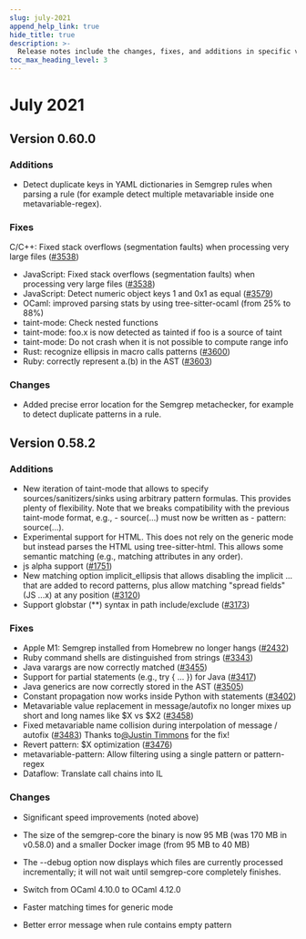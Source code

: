 ```yaml
---
slug: july-2021
append_help_link: true
hide_title: true
description: >-
  Release notes include the changes, fixes, and additions in specific versions of Semgrep.
toc_max_heading_level: 3
---
```


# July 2021

## Version 0.60.0

### Additions

- Detect duplicate keys in YAML dictionaries in Semgrep rules when parsing a rule (for example detect multiple metavariable inside one metavariable-regex).

### Fixes

C/C++: Fixed stack overflows (segmentation faults) when processing very large files ([#3538](https://github.com/semgrep/semgrep/issues/3538))

- JavaScript: Fixed stack overflows (segmentation faults) when processing very large files ([#3538](https://github.com/semgrep/semgrep/issues/3538))
- JavaScript: Detect numeric object keys 1 and 0x1 as equal ([#3579](https://github.com/semgrep/semgrep/issues/3579))
- OCaml: improved parsing stats by using tree-sitter-ocaml (from 25% to 88%)
- taint-mode: Check nested functions
- taint-mode: foo.x is now detected as tainted if foo is a source of taint
- taint-mode: Do not crash when it is not possible to compute range info
- Rust: recognize ellipsis in macro calls patterns ([#3600](https://github.com/semgrep/semgrep/issues/3600))
- Ruby: correctly represent a.(b) in the AST ([#3603](https://github.com/semgrep/semgrep/issues/3603))

### Changes

- Added precise error location for the Semgrep metachecker, for example to detect duplicate patterns in a rule.

## Version 0.58.2

### Additions

- New iteration of taint-mode that allows to specify sources/sanitizers/sinks using arbitrary pattern formulas. This provides plenty of flexibility. Note that we breaks compatibility with the previous taint-mode format, e.g., - source(...) must now be written as - pattern: source(...).
- Experimental support for HTML. This does not rely on the generic mode but instead parses the HTML using tree-sitter-html. This allows some semantic matching (e.g., matching attributes in any order).
- js alpha support ([#1751](https://github.com/semgrep/semgrep/issues/1751))
- New matching option implicit_ellipsis that allows disabling the implicit ... that are added to record patterns, plus allow matching "spread fields" (JS ...x) at any position ([#3120](https://github.com/semgrep/semgrep/issues/3120))
- Support globstar (**) syntax in path include/exclude ([#3173](https://github.com/semgrep/semgrep/pull/3173))

### Fixes

- Apple M1: Semgrep installed from Homebrew no longer hangs ([#2432](https://github.com/semgrep/semgrep/issues/2432))
- Ruby command shells are distinguished from strings ([#3343](https://github.com/semgrep/semgrep/issues/3343))
- Java varargs are now correctly matched ([#3455](https://github.com/semgrep/semgrep/issues/3455))
- Support for partial statements (e.g., try \{ ... \}) for Java ([#3417](https://github.com/semgrep/semgrep/issues/3417))
- Java generics are now correctly stored in the AST ([#3505](https://github.com/semgrep/semgrep/pull/3505))
- Constant propagation now works inside Python with statements ([#3402](https://github.com/semgrep/semgrep/issues/3402))
- Metavariable value replacement in message/autofix no longer mixes up short and long names like $X vs $X2 ([#3458](https://github.com/semgrep/semgrep/issues/3458))
- Fixed metavariable name collision during interpolation of message / autofix ([#3483](https://github.com/semgrep/semgrep/pull/3483)) Thanks to[@Justin Timmons](https://r2c-community.slack.com/team/U026SUZKJ8Z) for the fix!
- Revert pattern: $X optimization ([#3476](https://github.com/semgrep/semgrep/issues/3476))
- metavariable-pattern: Allow filtering using a single pattern or pattern-regex
- Dataflow: Translate call chains into IL

### Changes

- Significant speed improvements (noted above)
- The size of the semgrep-core the binary is now 95 MB (was 170 MB in v0.58.0) and a smaller Docker image (from 95 MB to 40 MB)
- The --debug option now displays which files are currently processed incrementally; it will not wait until semgrep-core completely finishes.
- Switch from OCaml 4.10.0 to OCaml 4.12.0
- Faster matching times for generic mode

- Better error message when rule contains empty pattern
